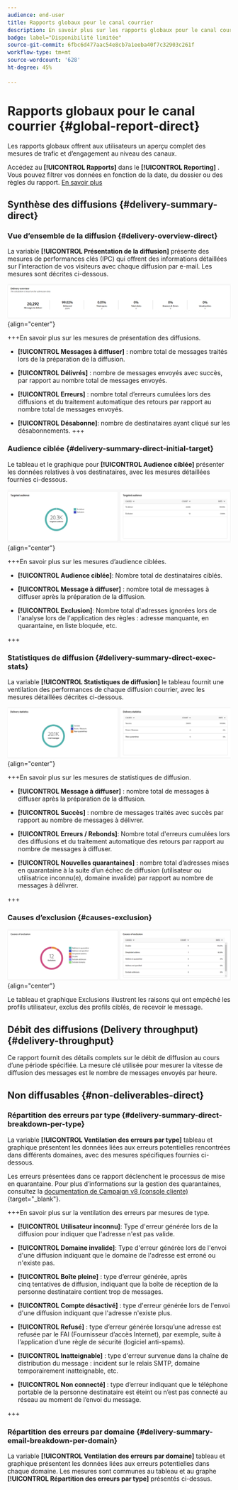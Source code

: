 ```yaml
---
audience: end-user
title: Rapports globaux pour le canal courrier
description: En savoir plus sur les rapports globaux pour le canal courrier
badge: label="Disponibilité limitée"
source-git-commit: 6fbc6d477aac54e8cb7a1eeba40f7c32903c261f
workflow-type: tm+mt
source-wordcount: '628'
ht-degree: 45%

---
```


# Rapports globaux pour le canal courrier {#global-report-direct}

Les rapports globaux offrent aux utilisateurs un aperçu complet des mesures de trafic et d’engagement au niveau des canaux.

Accédez au **[!UICONTROL Rapports]** dans le **[!UICONTROL Reporting]** . Vous pouvez filtrer vos données en fonction de la date, du dossier ou des règles du rapport. [En savoir plus](global-reports.md)

## Synthèse des diffusions {#delivery-summary-direct}

### Vue d’ensemble de la diffusion {#delivery-overview-direct}

La variable **[!UICONTROL Présentation de la diffusion]** présente des mesures de performances clés (IPC) qui offrent des informations détaillées sur l’interaction de vos visiteurs avec chaque diffusion par e-mail. Les mesures sont décrites ci-dessous.

![](assets/global_report_email_delivery_overview.png){align="center"}

+++En savoir plus sur les mesures de présentation des diffusions.

* **[!UICONTROL Messages à diffuser]** : nombre total de messages traités lors de la préparation de la diffusion.

* **[!UICONTROL Délivrés]** : nombre de messages envoyés avec succès, par rapport au nombre total de messages envoyés.

* **[!UICONTROL Erreurs]** : nombre total d’erreurs cumulées lors des diffusions et du traitement automatique des retours par rapport au nombre total de messages envoyés.

* **[!UICONTROL Désabonne]**: nombre de destinataires ayant cliqué sur les désabonnements.
+++

### Audience ciblée {#delivery-summary-direct-initial-target}

Le tableau et le graphique pour **[!UICONTROL Audience ciblée]** présenter les données relatives à vos destinataires, avec les mesures détaillées fournies ci-dessous.

![](assets/global_report_email_targeted_audience.png){align="center"}

+++En savoir plus sur les mesures d’audience ciblées.

* **[!UICONTROL Audience ciblée]**: Nombre total de destinataires ciblés.

* **[!UICONTROL Message à diffuser]** : nombre total de messages à diffuser après la préparation de la diffusion.

* **[!UICONTROL Exclusion]**: Nombre total d&#39;adresses ignorées lors de l&#39;analyse lors de l&#39;application des règles : adresse manquante, en quarantaine, en liste bloquée, etc.

+++

### Statistiques de diffusion {#delivery-summary-direct-exec-stats}

La variable **[!UICONTROL Statistiques de diffusion]** le tableau fournit une ventilation des performances de chaque diffusion courrier, avec les mesures détaillées décrites ci-dessous.

![](assets/global_report_email_delivery_statistics.png){align="center"}

+++En savoir plus sur les mesures de statistiques de diffusion.

* **[!UICONTROL Message à diffuser]** : nombre total de messages à diffuser après la préparation de la diffusion.

* **[!UICONTROL Succès]** : nombre de messages traités avec succès par rapport au nombre de messages à délivrer.

* **[!UICONTROL Erreurs / Rebonds]**: Nombre total d&#39;erreurs cumulées lors des diffusions et du traitement automatique des retours par rapport au nombre de messages à diffuser.

* **[!UICONTROL Nouvelles quarantaines]** : nombre total d’adresses mises en quarantaine à la suite d’un échec de diffusion (utilisateur ou utilisatrice inconnu(e), domaine invalide) par rapport au nombre de messages à délivrer.

+++

### Causes d’exclusion {#causes-exclusion}

![](assets/global_report_email_exclusions.png){align="center"}

Le tableau et graphique Exclusions illustrent les raisons qui ont empêché les profils utilisateur, exclus des profils ciblés, de recevoir le message.

## Débit des diffusions (Delivery throughput)  {#delivery-throughput}

Ce rapport fournit des détails complets sur le débit de diffusion au cours d’une période spécifiée. La mesure clé utilisée pour mesurer la vitesse de diffusion des messages est le nombre de messages envoyés par heure.

## Non diffusables {#non-deliverables-direct}

### Répartition des erreurs par type {#delivery-summary-direct-breakdown-per-type}

La variable **[!UICONTROL Ventilation des erreurs par type]** tableau et graphique présentent les données liées aux erreurs potentielles rencontrées dans différents domaines, avec des mesures spécifiques fournies ci-dessous.

Les erreurs présentées dans ce rapport déclenchent le processus de mise en quarantaine. Pour plus d’informations sur la gestion des quarantaines, consultez la [documentation de Campaign v8 (console cliente)](https://experienceleague.adobe.com/docs/campaign/campaign-v8/campaigns/send/failures/delivery-failures.html?lang=fr){target="_blank"}.

+++En savoir plus sur la ventilation des erreurs par mesures de type.

* **[!UICONTROL Utilisateur inconnu]**: Type d&#39;erreur générée lors de la diffusion pour indiquer que l&#39;adresse n&#39;est pas valide.

* **[!UICONTROL Domaine invalide]**: Type d&#39;erreur générée lors de l&#39;envoi d&#39;une diffusion indiquant que le domaine de l&#39;adresse est erroné ou n&#39;existe pas.

* **[!UICONTROL Boîte pleine]** : type d’erreur générée, après cinq tentatives de diffusion, indiquant que la boîte de réception de la personne destinataire contient trop de messages.

* **[!UICONTROL Compte désactivé]** : type d&#39;erreur générée lors de l&#39;envoi d&#39;une diffusion indiquant que l&#39;adresse n&#39;existe plus.

* **[!UICONTROL Refusé]** : type d’erreur générée lorsqu’une adresse est refusée par le FAI (Fournisseur d’accès Internet), par exemple, suite à l’application d’une règle de sécurité (logiciel anti-spams).

* **[!UICONTROL Inatteignable]** : type d&#39;erreur survenue dans la chaîne de distribution du message : incident sur le relais SMTP, domaine temporairement inatteignable, etc.

* **[!UICONTROL Non connecté]** : type d’erreur indiquant que le téléphone portable de la personne destinataire est éteint ou n’est pas connecté au réseau au moment de l’envoi du message.

+++

### Répartition des erreurs par domaine {#delivery-summary-email-breakdown-per-domain}

La variable **[!UICONTROL Ventilation des erreurs par domaine]** tableau et graphique présentent les données liées aux erreurs potentielles dans chaque domaine. Les mesures sont communes au tableau et au graphe **[!UICONTROL Répartition des erreurs par type]** présentés ci-dessus.

